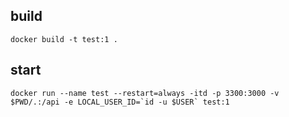 ## build

```shell
docker build -t test:1 .
```

## start

```shell
docker run --name test --restart=always -itd -p 3300:3000 -v $PWD/.:/api -e LOCAL_USER_ID=`id -u $USER` test:1
```
